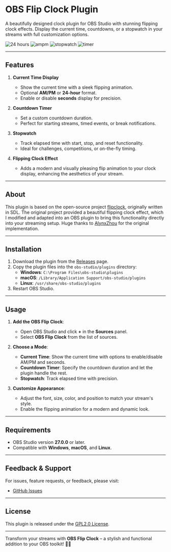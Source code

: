 # OBS Flip Clock Plugin

A beautifully designed clock plugin for OBS Studio with stunning flipping clock effects. Display the current time, countdowns, or a stopwatch in your streams with full customization options.

![24 hours](https://github.com/PeterCang/obs-flip-clock/blob/main/images/1.png "24 hours")
![ampm](https://github.com/PeterCang/obs-flip-clock/blob/main/images/2.png "ampm")
![stopwatch](https://github.com/PeterCang/obs-flip-clock/blob/main/images/3.png "stopwatch")
![timer](https://github.com/PeterCang/obs-flip-clock/blob/main/images/4.png "timer")

---

## Features

1. **Current Time Display**
   - Show the current time with a sleek flipping animation.
   - Optional **AM/PM** or **24-hour** format.
   - Enable or disable **seconds** display for precision.

2. **Countdown Timer**
   - Set a custom countdown duration.
   - Perfect for starting streams, timed events, or break notifications.

3. **Stopwatch**
   - Track elapsed time with start, stop, and reset functionality.
   - Ideal for challenges, competitions, or on-the-fly timing.

4. **Flipping Clock Effect**
   - Adds a modern and visually pleasing flip animation to your clock display, enhancing the aesthetics of your stream.

---

## About

This plugin is based on the open-source project [flipclock](https://github.com/AlynxZhou/flipclock), originally written in SDL. The original project provided a beautiful flipping clock effect, which I modified and adapted into an OBS plugin to bring this functionality directly into your streaming setup. Huge thanks to [AlynxZhou](https://github.com/AlynxZhou) for the original implementation.

---

## Installation

1. Download the plugin from the [Releases](https://github.com/your-repo/obs-flip-clock/releases) page.
2. Copy the plugin files into the `obs-studio/plugins` directory:
   - **Windows**: `C:\Program Files\obs-studio\plugins`
   - **macOS**: `/Library/Application Support/obs-studio/plugins`
   - **Linux**: `/usr/share/obs-studio/plugins`
3. Restart OBS Studio.

---

## Usage

1. **Add the OBS Flip Clock**:
   - Open OBS Studio and click **+** in the **Sources** panel.
   - Select **OBS Flip Clock** from the list of sources.

2. **Choose a Mode**:
   - **Current Time**: Show the current time with options to enable/disable AM/PM and seconds.
   - **Countdown Timer**: Specify the countdown duration and let the plugin handle the rest.
   - **Stopwatch**: Track elapsed time with precision.

3. **Customize Appearance**:
   - Adjust the font, size, color, and position to match your stream's style.
   - Enable the flipping animation for a modern and dynamic look.

---

## Requirements

- OBS Studio version **27.0.0** or later.
- Compatible with **Windows**, **macOS**, and **Linux**.

---

## Feedback & Support

For issues, feature requests, or feedback, please visit:

- [GitHub Issues](https://github.com/PeterCang/obs-flip-clock/issues)

---

## License

This plugin is released under the [GPL2.0 License](LICENSE). 

---

Transform your streams with **OBS Flip Clock** – a stylish and functional addition to your OBS toolkit! 🎥⏰
